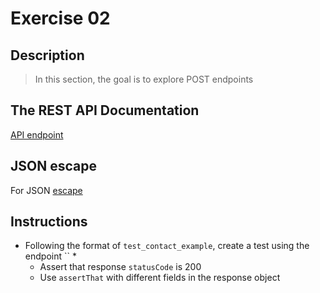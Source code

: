 # Exercise 02

## Description 
> In this section, the goal is to explore POST endpoints

## The REST API Documentation
[API endpoint](https://myfakeapi.com/)

## JSON escape 
For JSON [escape](https://www.freeformatter.com/json-escape.html)

## Instructions 

* Following the format of `test_contact_example`, 
create a test using the endpoint ``
   * 
   * Assert that response `statusCode` is 200   
   * Use `assertThat` with different fields in the response object